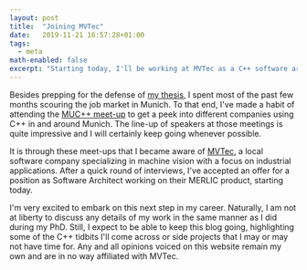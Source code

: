 ```yaml
---
layout: post
title:  "Joining MVTec"
date:   2019-11-21 16:57:28+01:00
tags:
  - meta
math-enabled: false
excerpt: "Starting today, I'll be working at MVTec as a C++ software architect."
---
```


Besides prepping for the defense of [my thesis][1], I spent most of the past few months scouring the job market in Munich. To that end, I've made a habit of attending the [MUC++ meet-up][2] to get a peek into different companies using C++ in and around Munich. The line-up of speakers at those meetings is quite impressive and I will certainly keep going whenever possible.

It is through these meet-ups that I became aware of [MVTec][3], a local software company specializing in machine vision with a focus on industrial applications. After a quick round of interviews, I've accepted an offer for a position as Software Architect working on their MERLIC product, starting today.

I'm very excited to embark on this next step in my career.
Naturally, I am not at liberty to discuss any details of my work in the same manner as I did during my PhD. Still, I expect to be able to keep this blog going, highlighting some of the C++ tidbits I'll come across or side projects that I may or may not have time for.
Any and all opinions voiced on this website remain my own and are in no way affiliated with MVTec.


[1]: https://nbn-resolving.org/urn:nbn:de:bvb:19-250579
[2]: https://www.meetup.com/MUCplusplus/
[3]: https://www.mvtec.com/
